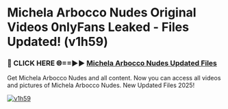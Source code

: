# Michela Arbocco Nudes Original Videos 0nlyFans Leaked - Files Updated! (v1h59)

<h3>🔴 CLICK HERE 🌐==►► <a href="https://tinyurl.com/5h6xmrr3" rel="nofollow">Michela Arbocco Nudes Updated Files</a></h3>

Get Michela Arbocco Nudes and all content. Now you can access all videos and pictures of Michela Arbocco Nudes. New Updated Files 2025!

[![v1h59](https://i.imgur.com/KVD873Z.gif)](https://tinyurl.com/5h6xmrr3)
